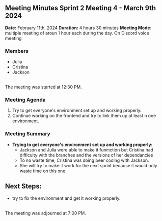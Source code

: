 ## Meeting Minutes Sprint 2 Meeting 4 - March 9th 2024

**Date:** February 11th, 2024
**Duration:** 4 hours 30 minutes
**Meeting Mode:** multiple meeting of aroun 1 hour each during the day. On Discord voice meeting

### Members
- Julia
- Cristina
- Jackson

<br>The meeting was started at 12:30 PM.

### Meeting Agenda

1. Try to get everyone's environment set up and working properly.
2. Continue working on the frontend and try to link them up at least n one environment.


### Meeting Summary

- **Trying to get everyone's environment set up and working properly:**
  - Jackson and Julia were able to make it funmction but Cristina had difficulty with the branches and the versions of her dependancies
  - To no waste time, Cristina was doing peer coding with Jackson. 
  - She will try to make it work for the next sprint because it would only waste time on this one. 

## Next Steps:
- try to fix the environment and get it working properly.

<br> The meeting was adjourned at 7:00 PM.

